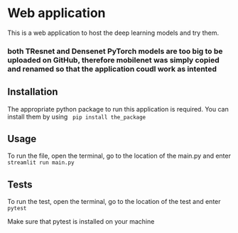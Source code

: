 # Web application

This is a web application to host the deep learning models and try them. 
### both TResnet and Densenet PyTorch models are too big to be uploaded on GitHub, therefore mobilenet was simply copied and renamed so that the application coudl work as intented


## Installation
The appropriate python package to run this application is required. You can install them by using
``` pip install the_package```

## Usage

To run the file, open the terminal, go to the location of the main.py and enter ```streamlit run main.py```

## Tests
To run the test, open the terminal, go to the location of the test and enter ```pytest```

Make sure that pytest is installed on your machine
